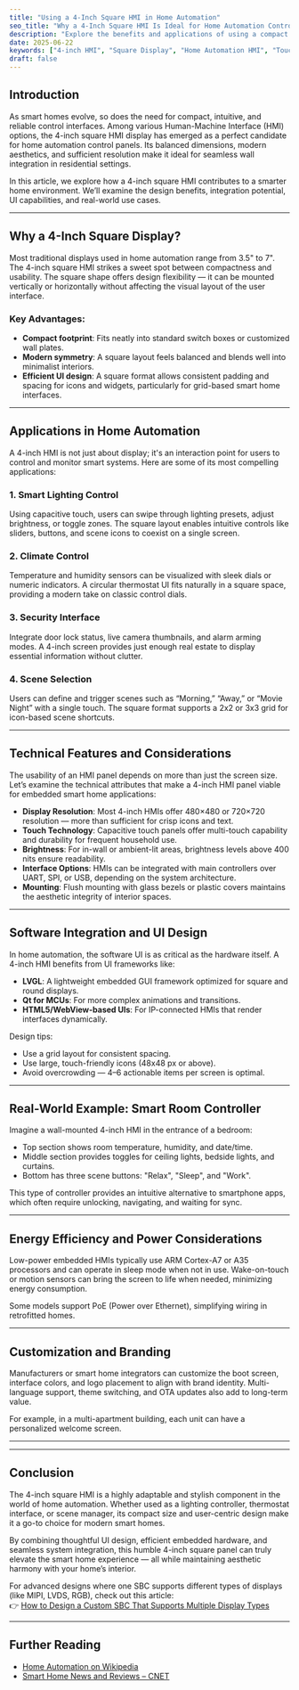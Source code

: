 ```yaml
---
title: "Using a 4-Inch Square HMI in Home Automation"
seo_title: "Why a 4-Inch Square HMI Is Ideal for Home Automation Control Panels"
description: "Explore the benefits and applications of using a compact 4-inch square touchscreen HMI in home automation systems, from smart lighting to climate control."
date: 2025-06-22
keywords: ["4-inch HMI", "Square Display", "Home Automation HMI", "Touchscreen Control Panel", "Smart Home Interface", "Custom Embedded HMI"]
draft: false
---
```


## Introduction

As smart homes evolve, so does the need for compact, intuitive, and reliable control interfaces. Among various Human-Machine Interface (HMI) options, the 4-inch square HMI display has emerged as a perfect candidate for home automation control panels. Its balanced dimensions, modern aesthetics, and sufficient resolution make it ideal for seamless wall integration in residential settings.

In this article, we explore how a 4-inch square HMI contributes to a smarter home environment. We’ll examine the design benefits, integration potential, UI capabilities, and real-world use cases.

---

## Why a 4-Inch Square Display?

Most traditional displays used in home automation range from 3.5" to 7". The 4-inch square HMI strikes a sweet spot between compactness and usability. The square shape offers design flexibility — it can be mounted vertically or horizontally without affecting the visual layout of the user interface.

### Key Advantages:

* **Compact footprint**: Fits neatly into standard switch boxes or customized wall plates.
* **Modern symmetry**: A square layout feels balanced and blends well into minimalist interiors.
* **Efficient UI design**: A square format allows consistent padding and spacing for icons and widgets, particularly for grid-based smart home interfaces.

---

## Applications in Home Automation

A 4-inch HMI is not just about display; it's an interaction point for users to control and monitor smart systems. Here are some of its most compelling applications:

### 1. **Smart Lighting Control**

Using capacitive touch, users can swipe through lighting presets, adjust brightness, or toggle zones. The square layout enables intuitive controls like sliders, buttons, and scene icons to coexist on a single screen.

### 2. **Climate Control**

Temperature and humidity sensors can be visualized with sleek dials or numeric indicators. A circular thermostat UI fits naturally in a square space, providing a modern take on classic control dials.

### 3. **Security Interface**

Integrate door lock status, live camera thumbnails, and alarm arming modes. A 4-inch screen provides just enough real estate to display essential information without clutter.

### 4. **Scene Selection**

Users can define and trigger scenes such as “Morning,” “Away,” or “Movie Night” with a single touch. The square format supports a 2x2 or 3x3 grid for icon-based scene shortcuts.

---

## Technical Features and Considerations

The usability of an HMI panel depends on more than just the screen size. Let’s examine the technical attributes that make a 4-inch HMI panel viable for embedded smart home applications:

* **Display Resolution**: Most 4-inch HMIs offer 480×480 or 720×720 resolution — more than sufficient for crisp icons and text.
* **Touch Technology**: Capacitive touch panels offer multi-touch capability and durability for frequent household use.
* **Brightness**: For in-wall or ambient-lit areas, brightness levels above 400 nits ensure readability.
* **Interface Options**: HMIs can be integrated with main controllers over UART, SPI, or USB, depending on the system architecture.
* **Mounting**: Flush mounting with glass bezels or plastic covers maintains the aesthetic integrity of interior spaces.

---

## Software Integration and UI Design

In home automation, the software UI is as critical as the hardware itself. A 4-inch HMI benefits from UI frameworks like:

* **LVGL**: A lightweight embedded GUI framework optimized for square and round displays.
* **Qt for MCUs**: For more complex animations and transitions.
* **HTML5/WebView-based UIs**: For IP-connected HMIs that render interfaces dynamically.

Design tips:

* Use a grid layout for consistent spacing.
* Use large, touch-friendly icons (48x48 px or above).
* Avoid overcrowding — 4–6 actionable items per screen is optimal.

---

## Real-World Example: Smart Room Controller

Imagine a wall-mounted 4-inch HMI in the entrance of a bedroom:

* Top section shows room temperature, humidity, and date/time.
* Middle section provides toggles for ceiling lights, bedside lights, and curtains.
* Bottom has three scene buttons: "Relax", "Sleep", and "Work".

This type of controller provides an intuitive alternative to smartphone apps, which often require unlocking, navigating, and waiting for sync.

---

## Energy Efficiency and Power Considerations

Low-power embedded HMIs typically use ARM Cortex-A7 or A35 processors and can operate in sleep mode when not in use. Wake-on-touch or motion sensors can bring the screen to life when needed, minimizing energy consumption.

Some models support PoE (Power over Ethernet), simplifying wiring in retrofitted homes.

---

## Customization and Branding

Manufacturers or smart home integrators can customize the boot screen, interface colors, and logo placement to align with brand identity. Multi-language support, theme switching, and OTA updates also add to long-term value.

For example, in a multi-apartment building, each unit can have a personalized welcome screen.

---

---

## Conclusion

The 4-inch square HMI is a highly adaptable and stylish component in the world of home automation. Whether used as a lighting controller, thermostat interface, or scene manager, its compact size and user-centric design make it a go-to choice for modern smart homes.

By combining thoughtful UI design, efficient embedded hardware, and seamless system integration, this humble 4-inch square panel can truly elevate the smart home experience — all while maintaining aesthetic harmony with your home’s interior.

For advanced designs where one SBC supports different types of displays (like MIPI, LVDS, RGB), check out this article:  
👉 <a href="https://dev.to/rocktech/how-to-design-a-custom-sbc-that-supports-multiple-displays-interfaces-and-sizes-2cib" target="_blank">How to Design a Custom SBC That Supports Multiple Display Types</a>

---

## Further Reading

- <a href="https://en.wikipedia.org/wiki/Home_automation" target="_blank" rel="nofollow">Home Automation on Wikipedia</a>  
- <a href="https://www.cnet.com/home/smart-home/" target="_blank" rel="nofollow">Smart Home News and Reviews – CNET</a>